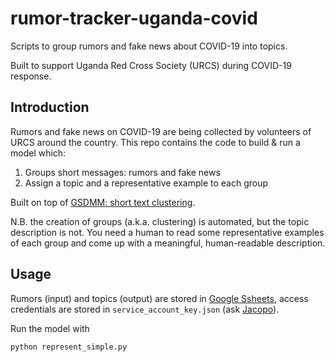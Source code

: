 # rumor-tracker-uganda-covid
Scripts to group rumors and fake news about COVID-19 into topics.

Built to support Uganda Red Cross Society (URCS) during COVID-19 response. 

## Introduction
Rumors and fake news on COVID-19 are being collected by volunteers of URCS around the country. This repo contains the code to build & run a model which:
1. Groups short messages: rumors and fake news
2. Assign a topic and a representative example to each group

Built on top of [GSDMM: short text clustering](https://github.com/rwalk/gsdmm).

N.B. the creation of groups (a.k.a. clustering) is automated, but the topic description is not. You need a human to read some representative examples of each group and come up with a meaningful, human-readable description.

## Usage
Rumors (input) and topics (output) are stored in [Google Ssheets](https://docs.google.com/spreadsheets/d/18PwsExSVerYzTxGxarLwyGkKIVT2QJCobCnoeLYXwjM/edit#gid=0), access credentials are stored in `service_account_key.json` (ask [Jacopo](jmargutti@redcross.nl)).

Run the model with
```
python represent_simple.py
```
